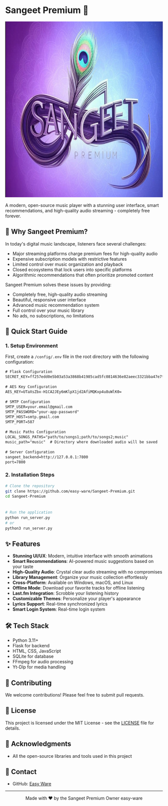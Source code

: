 # Sangeet Premium 🎵
<p align="center">
  <img src="promo/logo.png" alt="Sangeet Premium Logo" width="600" height="560"/>
</p>

A modern, open-source music player with a stunning user interface, smart recommendations, and high-quality audio streaming - completely free forever.

## 🌟 Why Sangeet Premium?
In today's digital music landscape, listeners face several challenges:
- Major streaming platforms charge premium fees for high-quality audio
- Expensive subscription models with restrictive features
- Limited control over music organization and playback
- Closed ecosystems that lock users into specific platforms
- Algorithmic recommendations that often prioritize promoted content

Sangeet Premium solves these issues by providing:
- Completely free, high-quality audio streaming
- Beautiful, responsive user interface
- Advanced music recommendation system
- Full control over your music library
- No ads, no subscriptions, no limitations

## 🚀 Quick Start Guide

### 1. Setup Environment
First, create a `/config/.env` file in the root directory with the following configuration:

```env
# Flask Configuration
SECRET_KEY=ff257edd0e5b03a53a3868b41985cad5fc0814636e82aeec3321bba47e7f97bb

# AES Key Configuration
AES_KEY=UTaXsZbx-H1CA2JEy6mKlpX1jd2AfiMQKxp4u8uWlK0=

# SMTP Configuration
SMTP_USER=your.email@gmail.com
SMTP_PASSWORD="your-app-password"
SMTP_HOST=smtp.gmail.com
SMTP_PORT=587

# Music Paths Configuration
LOCAL_SONGS_PATHS="path/to/songs1;path/to/songs2;music"
music_path="music"  # Directory where downloaded audio will be saved

# Server Configuration
sangeet_backend=http://127.0.0.1:7800
port=7800
```

### 2. Installation Steps
```bash
# Clone the repository
git clone https://github.com/easy-ware/Sangeet-Premium.git
cd Sangeet-Premium


# Run the application
python run_server.py
# or
python3 run_server.py
```

## ✨ Features
- **Stunning UI/UX**: Modern, intuitive interface with smooth animations
- **Smart Recommendations**: AI-powered music suggestions based on your taste
- **High-Quality Audio**: Crystal clear audio streaming with no compromises
- **Library Management**: Organize your music collection effortlessly
- **Cross-Platform**: Available on Windows, macOS, and Linux
- **Offline Mode**: Download your favorite tracks for offline listening
- **Last.fm Integration**: Scrobble your listening history
- **Customizable Themes**: Personalize your player's appearance
- **Lyrics Support**: Real-time synchronized lyrics
- **Smart Login System**: Real-time login system

## 🛠️ Tech Stack
- Python 3.11+
- Flask for backend
- HTML, CSS, JavaScript
- SQLite for database
- FFmpeg for audio processing
- Yt-Dlp for media handling

## 🤝 Contributing
We welcome contributions! Please feel free to submit pull requests.

## 📜 License
This project is licensed under the MIT License - see the [LICENSE](LICENSE) file for details.

## 🙏 Acknowledgments
- All the open-source libraries and tools used in this project

## 📧 Contact
- GitHub: [Easy Ware](https://github.com/easy-ware)

---
<p align="center">
  Made with ❤️ by the Sangeet Premium Owner easy-ware
</p>
